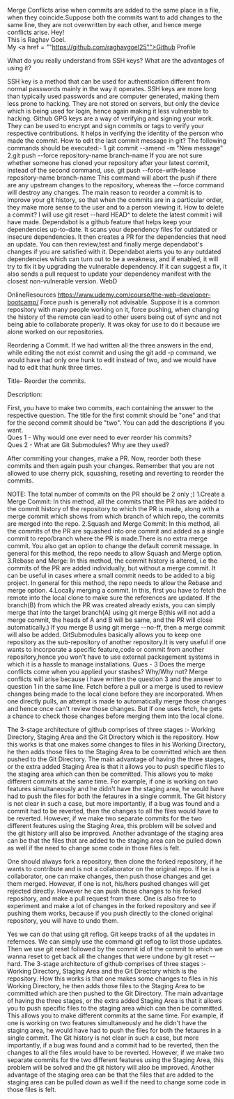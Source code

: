 Merge Conflicts arise when commits are added to the same place in a file, when they coincide.Suppose both the commits want to add changes to the same line, they are not overwritten by each other, and hence merge conflicts arise.
Hey!<br>
This is Raghav Goel.<br>
My  <a href = ""https://github.com/raghavgoel25"">Github Profile</a>

What do you really understand from SSH keys? What are the advantages of using it?

SSH key is a method that can be used for authentication different from normal passwords mainly in the way it operates. 
SSH keys are more long than typically used passwords and are computer generated, making them less prone to hacking. 
 They are not stored on servers, but only the device which is being used for login, hence again
making it less vulnerable to hacking.
 Github GPG keys are a way of verifying and signing your work. They can be used to encrypt and sign commits or tags to verify your respective contributions. It helps in verifying the identity of the person who made the commit.
 How to edit the last commit message in git?
 The following commands should be executed:-
 1.git commit --amend -m "New message" 
 2.git push --force repository-name branch-name
 If you are not sure whether someone has cloned your repository after your latest commit, instead of the second command, use.
 git push --force-with-lease repository-name branch-name
 This command will abort the push if there are any upstream changes to the repository, whereas the --force command will destroy any changes.
The main reason to reorder a commit is to improve your git history, so that when the commits are in 
a particular order, they make more sense to the user and to a person viewing it.
 How to delete a commit?
 I will use git reset --hard HEAD^ to delete the latest commit i will have made.
 Dependabot is a github feature that helps keep your dependencies up-to-date. It scans your dependency files for outdated or insecure dependencies. It then creates a PR for the dependencies that need an update. You can then review,test and finally merge dependabot's changes if you are satisfied with it. Dependabot alerts you to any outdated dependencies which can turn out to be a weakness, and if enabled, it will try to fix it by upgrading  the vulnerable dependency. If it can suggest a fix, it also sends a pull request to update your dependency manifest with the closest non-vulnerable version.
 WebD


OnlineResources
https://www.udemy.com/course/the-web-developer-bootcamp/
Force push is generally not advisable. Suppose it is a common repository with many people working on it, force pushing, when changing the history of the remote can lead to other users being out of sync and not being able to collaborate properly. It was okay for use to do it because we alone worked on our repositories.

Reordering a Commit.
If we had written all the three answers in the end, while editing the not exist commit and using the git add -p command, we would have had only one hunk to edit instead  of two, and we would have had to edit that hunk three times.

Title- Reorder the commits.

Description:

First, you have to make two commits, each containing the answer to the respective question. The title for the first commit should be "one" and that for the second commit should be "two". You can add the descriptions if you want. <br>
Ques 1 - Why would one ever need to ever reorder his commits? <br>
Ques 2 - What are Git Submodules? Why are they used?

After commiting your changes, make a PR.
Now, reorder both these commits and then again push your changes. Remember that you are not allowed to use cherry pick, squashing, reseting and reverting to reorder the commits.

NOTE: The total number of commits on the PR should be 2 only ;)
1.Create a Merge Commit: In this method, all the commits that the PR has are added to the commit history of the repository to which the PR is made, along with a merge commit which shows from which branch of which repo, the commits are merged into the repo.
2.Squash and Merge Commit: In this method, all the commits of the PR are squashed into one commit and added as a single commit to repo/branch where the PR is made.There is no extra merge commit. You also get an option to change the default commit message.
In general for this method, the repo needs to allow Squash and Merge option.
3.Rebase and Merge: In this method, the commit history is altered, i.e the commits of the PR are added individually, but without a merge commit. It can be useful in cases where a small commit needs to be added to a big project.
In general for this method, the repo needs to allow the Rebase and merge option.
4.Locally merging a commit. In this, first you have to fetch the remote into the local clone to make sure the references are updated. If the branch(B) from which the PR was created already exists, you can simply merge that into the target branch(A) using git merge B(this will not add a merge commit, the heads of A and B will be same, and the PR will close automatically.) If you merge B using git merge --no-ff, then a merge commit will also be added. 
GitSubmodules basically allows you to keep one repository as the sub-repository of another repository.It is very useful if one wants to incorporate a specific feature,code or commit from another repository,hence you won't have to use external packagement systems in which it is a hassle to manage installations.
Ques - 3 Does the merge conflicts come when you applied your stashes? Why/Why not?
Merge conflicts will arise because i have written the question 3 and the answer to question 1 in the same line.
Fetch before a pull or a merge is used to review changes being made to the local clone before they are incorporated. When one directly pulls, an attempt is made to automatically merge those changes and hence once can't review those changes. But if one uses fetch, he gets a chance to check those changes before merging them into the local clone.


The 3-stage architecture of github comprises of three stages :- Working Directory, Staging Area and the Git Directory which is the repository. How this works is that one makes some changes to files in his Working Directory, he then adds those files to the Staging Area to be committed which are then pushed to the Git Directory.
The main advantage of having the three stages, or the extra added Staging Area is that it allows you to push specific files to the staging area which can then be committed. This allows you to make different commits at the same time. For example, if one is working on two features simultaneously and he didn't have the staging area, he would have had to push the files for both the fetaures in a single commit. The Git history is not clear in such a case, but more importantly, if a bug was found and a commit had to be reverted, then the changes to all the files would have to be reverted. However, if we make two separate commits for the two different features using the Staging Area, this problem will be solved and the git history will also be improved. Another advantage of the staging area can be that the files that are added to the staging area can be pulled down as well if the need to change some code in those files is felt.

One should always fork a repository, then clone the forked repository, if he wants to contribute and is not a collaborator on the original repo. If he is a collaborator, one can make changes,  then push those changes and get them merged. However, if one is not, his/hers pushed changes will get rejected directly. However he can push those changes to his forked repository, and make a pull request from there. One is also free to experiment and make a lot of changes in the forked repository and see if pushing them works, because if you push directly to the cloned original repository, you will have to undo them.

Yes we can do that using git reflog. Git keeps tracks of all the updates in refernces. We can simply use the command git reflog to list those updates. Then we use git reset followed by the commit id of the commit to which we wanna reset to get back all the changes that were undone by git reset --hard.
The 3-stage architecture of github comprises of three stages :- Working Directory, Staging Area and the Git Directory which is the repository. How this works is that one makes some changes to files in his Working Directory, he then adds those files to the Staging Area to be committed which are then pushed to the Git Directory.
The main advantage of having the three stages, or the extra added Staging Area is that it allows you to push specific files to the staging area which can then be committed. This allows you to make different commits at the same time. For example, if one is working on two features simultaneously and he didn't have the staging area, he would have had to push the files for both the fetaures in a single commit. The Git history is not clear in such a case, but more importantly, if a bug was found and a commit had to be reverted, then the changes to all the files would have to be reverted. However, if we make two separate commits for the two different features using the Staging Area, this problem will be solved and the git history will also be improved. Another advantage of the staging area can be that the files that are added to the staging area can be pulled down as well if the need to change some code in those files is felt.
